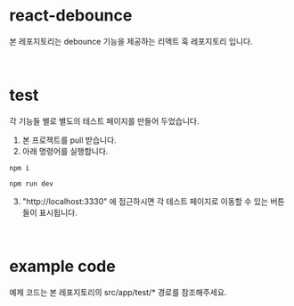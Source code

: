 # react-debounce
본 레포지토리는 debounce 기능을 제공하는 리액트 훅 레포지토리 입니다.

<br />

# test
각 기능들 별로 별도의 테스트 페이지를 만들어 두었습니다. 
1. 본 프로젝트를 pull 받습니다.
2. 아래 명령어를 실행합니다.
```
npm i
```
```
npm run dev
```
3. "http://localhost:3330" 에 접근하시면 각 테스트 페이지로 이동할 수 있는 버튼들이 표시됩니다.

<br />

# example code
예제 코드는 본 레포지토리의 src/app/test/* 경로를 참조해주세요.

<br />